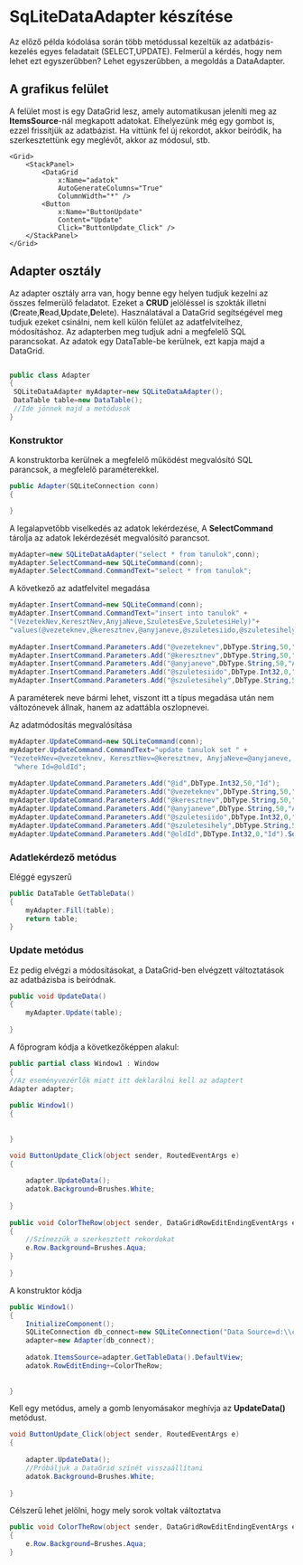 # SqLiteDataAdapter készítése

Az előző példa kódolása során több metódussal kezeltük az adatbázis-kezelés egyes feladatait (SELECT,UPDATE).
Felmerül a kérdés, hogy nem lehet ezt egyszerűbben? Lehet egyszerűbben, a megoldás a DataAdapter.

## A grafikus felület

A felület most is egy DataGrid lesz, amely automatikusan jeleníti meg az **ItemsSource**-nál megkapott adatokat. Elhelyezünk még egy gombot is, ezzel frissítjük az adatbázist. Ha vittünk fel új rekordot, akkor beíródik, ha szerkesztettünk egy meglévőt, akkor az módosul, stb.

```XAML
<Grid>
	<StackPanel>
		<DataGrid
			x:Name="adatok"
			AutoGenerateColumns="True"
			ColumnWidth="*" />
		<Button
			x:Name="ButtonUpdate"
			Content="Update"
			Click="ButtonUpdate_Click" />
	</StackPanel>
</Grid>
```

## Adapter osztály

Az adapter osztály arra van, hogy benne egy helyen tudjuk kezelni az összes felmerülő feladatot. Ezeket a **CRUD** jelöléssel is 
szokták illetni (**C**reate,**R**ead,**U**pdate,**D**elete). Használatával a DataGrid segítségével meg tudjuk ezeket csinálni, nem kell külön felület az adatfelvitelhez, módosításhoz. Az adapterben meg tudjuk adni a megfelelő SQL parancsokat.
Az adatok egy DataTable-be kerülnek, ezt kapja majd a DataGrid.

```csharp

public class Adapter
{
 SQLiteDataAdapter myAdapter=new SQLiteDataAdapter();
 DataTable table=new DataTable();
 //Ide jönnek majd a metódusok
}	
```

### Konstruktor

A konstruktorba kerülnek a megfelelő működést megvalósító SQL parancsok, a megfelelő paraméterekkel.

```csharp
public Adapter(SQLiteConnection conn)
{

}
```
A legalapvetőbb viselkedés az adatok lekérdezése, A **SelectCommand** tárolja az adatok lekérdezését megvalósító parancsot.

```csharp
myAdapter=new SQLiteDataAdapter("select * from tanulok",conn);
myAdapter.SelectCommand=new SQLiteCommand(conn);
myAdapter.SelectCommand.CommandText="select * from tanulok";
```
A következő az adatfelvitel megadása

```csharp
myAdapter.InsertCommand=new SQLiteCommand(conn);
myAdapter.InsertCommand.CommandText="insert into tanulok" +
"(VezetekNev,KeresztNev,AnyjaNeve,SzuletesEve,SzuletesiHely)"+
"values(@vezeteknev,@keresztnev,@anyjaneve,@szuletesiido,@szuletesihely)";
			
myAdapter.InsertCommand.Parameters.Add("@vezeteknev",DbType.String,50,"VezetekNev");
myAdapter.InsertCommand.Parameters.Add("@keresztnev",DbType.String,50,"KeresztNev");
myAdapter.InsertCommand.Parameters.Add("@anyjaneve",DbType.String,50,"AnyjaNeve");
myAdapter.InsertCommand.Parameters.Add("@szuletesiido",DbType.Int32,0,"SzuletesEve");
myAdapter.InsertCommand.Parameters.Add("@szuletesihely",DbType.String,50,"SzuletesiHely");
```
A paraméterek neve bármi lehet, viszont itt a típus megadása után nem változónevek állnak, hanem az adattábla oszlopnevei.

Az adatmódosítás megvalósítása

```csharp
myAdapter.UpdateCommand=new SQLiteCommand(conn);
myAdapter.UpdateCommand.CommandText="update tanulok set " +
"VezetekNev=@vezeteknev, KeresztNev=@keresztnev, AnyjaNeve=@anyjaneve, SzuletesEve=@szuletesiido,SzuletesiHely=@szuletesihely "+
 "where Id=@oldId";
			
myAdapter.UpdateCommand.Parameters.Add("@id",DbType.Int32,50,"Id");
myAdapter.UpdateCommand.Parameters.Add("@vezeteknev",DbType.String,50,"VezetekNev");
myAdapter.UpdateCommand.Parameters.Add("@keresztnev",DbType.String,50,"KeresztNev");
myAdapter.UpdateCommand.Parameters.Add("@anyjaneve",DbType.String,50,"AnyjaNeve");
myAdapter.UpdateCommand.Parameters.Add("@szuletesiido",DbType.Int32,0,"SzuletesEve");
myAdapter.UpdateCommand.Parameters.Add("@szuletesihely",DbType.String,50,"SzuletesiHely");
myAdapter.UpdateCommand.Parameters.Add("@oldId",DbType.Int32,0,"Id").SourceVersion=DataRowVersion.Original;
```
### Adatlekérdező metódus

Eléggé egyszerű

```csharp
public DataTable GetTableData()
{		
	myAdapter.Fill(table);
	return table;
}
```
### Update metódus

Ez pedig elvégzi a módosításokat, a DataGrid-ben elvégzett változtatások az adatbázisba is beíródnak.

```csharp
public void UpdateData()
{
	myAdapter.Update(table);
		
}
```
A főprogram kódja a következőképpen alakul:

```csharp
public partial class Window1 : Window
{
//Az eseményvezérlők miatt itt deklarálni kell az adaptert
Adapter adapter;
	
public Window1()
{
			
			
}

void ButtonUpdate_Click(object sender, RoutedEventArgs e)
{
			
	adapter.UpdateData();
	adatok.Background=Brushes.White;
			
}
		
public void ColorTheRow(object sender, DataGridRowEditEndingEventArgs e)
{
	//Színezzük a szerkesztett rekordokat
	e.Row.Background=Brushes.Aqua;
}
													
}
```
A konstruktor kódja

```csharp
public Window1()
{
	InitializeComponent();
	SQLiteConnection db_connect=new SQLiteConnection("Data Source=d:\\csharp_proj\\tanulo_v1.db;Version=3;");
	adapter=new Adapter(db_connect);
		
	adatok.ItemsSource=adapter.GetTableData().DefaultView;
	adatok.RowEditEnding+=ColorTheRow;
			
			
}
```
Kell egy metódus, amely a gomb lenyomásakor meghívja az **UpdateData()** metódust.

```csharp
void ButtonUpdate_Click(object sender, RoutedEventArgs e)
{
		
	adapter.UpdateData();
	//Próbáljuk a DataGrid színét visszaállítani
	adatok.Background=Brushes.White;
			
}
```
Célszerű lehet jelölni, hogy mely sorok voltak változtatva

```csharp
public void ColorTheRow(object sender, DataGridRowEditEndingEventArgs e)
{
	e.Row.Background=Brushes.Aqua;
}
```
